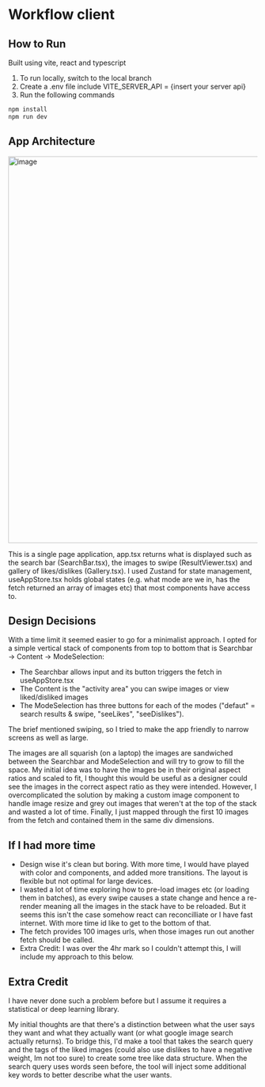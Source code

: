 # Workflow client

## How to Run
Built using vite, react and typescript

1. To run locally, switch to the local branch
2. Create a .env file include VITE_SERVER_API = {insert your server api}
3. Run the following commands
```js
npm install
npm run dev
```

## App Architecture
<img width="782" alt="image" src="https://github.com/user-attachments/assets/85b8e61d-9b49-4a45-b305-120eba48ab6b">

This is a single page application, app.tsx returns what is displayed such as the search bar (SearchBar.tsx), the images to swipe (ResultViewer.tsx) and gallery of likes/dislikes (Gallery.tsx). I used Zustand for state management, useAppStore.tsx holds global states (e.g. what mode are we in, has the fetch returned an array of images etc) that most components have access to. 

## Design Decisions
With a time limit it seemed easier to go for a minimalist approach. I opted for a simple vertical stack of components from top to bottom that is Searchbar -> Content -> ModeSelection:

- The Searchbar allows input and its button triggers the fetch in useAppStore.tsx
- The Content is the "activity area" you can swipe images or view liked/disliked images
- The ModeSelection has three buttons for each of the modes ("defaut" = search results & swipe, "seeLikes", "seeDislikes"). 

The brief mentioned swiping, so I tried to make the app friendly to narrow screens as well as large.

The images are all squarish (on a laptop) the images are sandwiched between the Searchbar and ModeSelection and will try to grow to fill the space. My initial idea was to have the images be in their original aspect ratios and scaled to fit, I thought this would be useful as a designer could see the images in the correct aspect ratio as they were intended. However, I overcomplicated the solution by making a custom image component to handle image resize and grey out images that weren't at the top of the stack and wasted a lot of time. Finally, I just mapped through the first 10 images from the fetch and contained them in the same div dimensions. 

## If I had more time
- Design wise it's clean but boring. With more time, I would have played with color and components, and added more transitions. The layout is flexible but not optimal for large devices. 
- I wasted a lot of time exploring how to pre-load images etc (or loading them in batches), as every swipe causes a state change and hence a re-render meaning all the images in the stack have to be reloaded. But it seems this isn't the case somehow react can reconcilliate or I have fast internet. With more time id like to get to the bottom of that.
- The fetch provides 100 images urls, when those images run out another fetch should be called.
- Extra Credit: I was over the 4hr mark so I couldn't attempt this, I will include my approach to this below.

## Extra Credit
I have never done such a problem before but I assume it requires a statistical or deep learning library. 

My initial thoughts are that there's a distinction between what the user says they want and what they actually want (or what google image search actually returns). To bridge this, I'd make a tool that takes the search query and the tags of the liked images (could also use dislikes to have a negative weight, Im not too sure) to create some tree like data structure. When the search query uses words seen before, the tool will inject some additional key words to better describe what the user wants.


